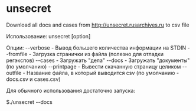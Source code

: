 # unsecret
Download all docs and cases from http://unsecret.rusarchives.ru to csv file

Использование:
		unsecret [option]

Опции:
		--verbose         - Вывод большего количества информации на STDIN
		--fromfile <file> - Загрузка странички из файла (полезно для отладки регэкспов)
		--cases 		      - Загружать "дела"
		--docs 			      - Загружать "документы" (по умолчанию)
		--printpage 	    - Вывести скачанную страницу целиком
		--outfile <file>  - Название файла, в который выводится csv (по умолчанию - docs.csv и cases.csv)

Для обычного использования достаточно запуска: 

$./unsecret --docs
